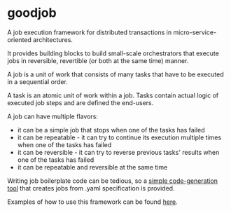 # goodjob
A job execution framework for distributed transactions in micro-service-oriented architectures.

It provides building blocks to build small-scale orchestrators that execute jobs in reversible, revertible (or both at the same time) manner.

A job is a unit of work that consists of many tasks that have to be executed in a sequential order.

A task is an atomic unit of work within a job.
Tasks contain actual logic of executed job steps and are defined the end-users.

A job can have multiple flavors:
- it can be a simple job that stops when one of the tasks has failed
- it can be repeatable - it can try to continue its execution multiple times when one of the tasks has failed
- it can be reversible - it can try to reverse previous tasks' results when one of the tasks has failed
- it can be repeatable and reversible at the same time

Writing job boilerplate code can be tedious, so a [simple code-generation tool](/tools/generatejob) that creates jobs from .yaml specification is provided.

Examples of how to use this framework can be found [here](examples).
